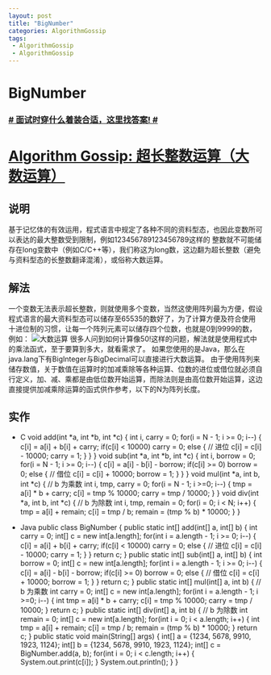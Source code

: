 ```yaml
---
layout: post
title: "BigNumber"
categories: AlgorithmGossip
tags: 
 - AlgorithmGossip
 - AlgorithmGossip
--- 
```


# BigNumber

### [# 面试时穿什么着装合适，这里找答案! #](http://taobao.esmartweb.com/man.htm)

# [Algorithm Gossip: 超长整数运算（大数运算）]()

## 说明

基于记忆体的有效运用，程式语言中规定了各种不同的资料型态，也因此变数所可以表达的最大整数受到限制，例如123456789123456789这样的 整数就不可能储存在long变数中（例如C/C++等），我们称这为long数，这边翻为超长整数（避免与资料型态的长整数翻译混淆），或俗称大数运算。

## 解法

一个变数无法表示超长整数，则就使用多个变数，当然这使用阵列最为方便，假设程式语言的最大资料型态可以储存至65535的数好了，为了计算方便及符合使用十进位制的习惯，让每一个阵列元素可以储存四个位数，也就是0到9999的数，例如：
![大数运算]( "大数运算")
很多人问到如何计算像50!这样的问题，解法就是使用程式中的乘法函式，至于要算到多大，就看需求了。
如果您使用的是Java，那么在java.lang下有BigInteger与BigDecimal可以直接进行大数运算。
由于使用阵列来储存数值，关于数值在运算时的加减乘除等各种运算、位数的进位或借位就必须自行定义，加、减、乘都是由低位数开始运算，而除法则是由高位数开始运算，这边直接提供加减乘除运算的函式供作参考，以下的N为阵列长度。

## 实作

* C
void add(int *a, int *b, int *c) {
int i, carry = 0;
for(i = N - 1; i >= 0; i--) {
c[i] = a[i] + b[i] + carry;
if(c[i] < 10000)
carry = 0;
else { // 进位
c[i] = c[i] - 10000;
carry = 1;
}
}
}
void sub(int *a, int *b, int *c) {
int i, borrow = 0;
for(i = N - 1; i >= 0; i--) {
c[i] = a[i] - b[i] - borrow;
if(c[i] >= 0)
borrow = 0;
else { // 借位
c[i] = c[i] + 10000;
borrow = 1;
}
}
}
void mul(int *a, int b, int *c) { // b 为乘数
int i, tmp, carry = 0;
for(i = N - 1; i >=0; i--) {
tmp = a[i] * b + carry;
c[i] = tmp % 10000;
carry = tmp / 10000;
}
}
void div(int *a, int b, int *c) { // b 为除数
int i, tmp, remain = 0;
for(i = 0; i < N; i++) {
tmp = a[i] + remain;
c[i] = tmp / b;
remain = (tmp % b) * 10000;
}
}

* Java
public class BigNumber {
public static int[] add(int[] a, int[] b) {
int carry = 0;
int[] c = new int[a.length];
for(int i = a.length - 1; i >= 0; i--) {
c[i] = a[i] + b[i] + carry;
if(c[i] < 10000)
carry = 0;
else { // 进位
c[i] = c[i] - 10000;
carry = 1;
}
}
return c;
}
public static int[] sub(int[] a, int[] b) {
int borrow = 0;
int[] c = new int[a.length];
for(int i = a.length - 1; i >= 0; i--) {
c[i] = a[i] - b[i] - borrow;
if(c[i] >= 0)
borrow = 0;
else { // 借位
c[i] = c[i] + 10000;
borrow = 1;
}
}
return c;
}
public static int[] mul(int[] a, int b) { // b 为乘数
int carry = 0;
int[] c = new int[a.length];
for(int i = a.length - 1; i >=0; i--) {
int tmp = a[i] * b + carry;
c[i] = tmp % 10000;
carry = tmp / 10000;
}
return c;
}
public static int[] div(int[] a, int b) { // b 为除数
int remain = 0;
int[] c = new int[a.length];
for(int i = 0; i < a.length; i++) {
int tmp = a[i] + remain;
c[i] = tmp / b;
remain = (tmp % b) * 10000;
}
return c;
}
public static void main(String[] args) {
int[] a = {1234, 5678, 9910, 1923, 1124};
int[] b = {1234, 5678, 9910, 1923, 1124};
int[] c = BigNumber.add(a, b);
for(int i = 0; i < c.length; i++) {
System.out.print(c[i]);
}
System.out.println();
}
}
